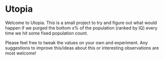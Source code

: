 # Utopia

Welcome to Utopia. This is a small project to try and figure out what would happen if we purged the bottom x% of the population (ranked by IQ) every time we hit some fixed population count.

Please feel free to tweak the values on your own and experiment.
Any suggestions to improve this/ideas about this or interesting observations are most welcome!
